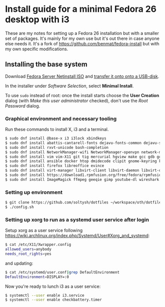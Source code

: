 # Install guide for a minimal Fedora 26 desktop with i3

These are my notes for setting up a Fedora 26 installation but with a smaller set of packages.
It's mainly for my own use but it's out there in case anyone else needs it.
It's a fork of https://github.com/benmat/fedora-install but with my own specific modifications.

## Installing the base system

Download [Fedora Server Netinstall ISO](https://getfedora.org/en/server/download/) and [transfer it onto onto a USB-disk](https://docs.fedoraproject.org/f26/install-guide/install/Preparing_for_Installation.html#sect-preparing-boot-media).

In the installer under *Software Selection*, select **Minimal Install**.

To use `sudo` instead of root: once the install starts choose the **User Creation** dialog (with *Make this user administrator* checked), don't use the *Root Password* dialog.

### Graphical environment and necessary tooling

Run these commands to install X, i3 and a terminal.

```sh
$ sudo dnf install @base-x i3 i3lock xbindkeys
$ sudo dnf install abattis-cantarell-fonts dejavu-fonts-common dejavu-sans-fonts dejavu-sans-mono-fonts dejavu-serif-fonts fontconfig fonts-tweak-tool ghostscript-fonts google-crosextra-caladea-fonts google-crosextra-carlito-fonts levien-inconsolata-fonts liberation-fonts-common liberation-mono-fonts liberation-sans-fonts liberation-serif-fonts terminus-fonts urw-fonts freetype-freeworld lxappearance greybird-gtk2-theme greybird-gtk3-theme pulseaudio-utils alsa-plugins-pulseaudio mpg123-plugins-pulseaudio
$ sudo dnf install rxvt-unicode bash-completion
$ sudo dnf install NetworkManager-wifi NetworkManager-openvpn network-manager-applet
$ sudo dnf install vim vim-X11 git tig mercurial hgview make gcc gdb golang
$ sudo dnf install ansible docker htop dmidecode clipit gnome-keyring krb5-workstation tar zip unzip p7zip bzip2 cups dstat jq lshw weechat bc rsync mc simple-mtpfs pciutils alsa-utils pulseaudio autofs net-tools
$ sudo dnf install firefox libreoffice evince
$ sudo dnf install virt-manager libvirt-client libvirt-daemon libvirt-daemon-kvm ibvirt-daemon-config-network nfs-utils qemu-kvm
$ sudo dnf install https://download1.rpmfusion.org/free/fedora/rpmfusion-free-release-$(rpm -E %fedora).noarch.rpm https://download1.rpmfusion.org/nonfree/fedora/rpmfusion-nonfree-release-$(rpm -E %fedora).noarch.rpm
$ sudo dnf install ImageMagick ffmpeg geeqie gimp youtube-dl wireshark nmap mtr unrar mplayer pavucontrol powertop
```

### Setting up environment

```sh
$ git clone https://github.com/soltysh/dotfiles ~/workspace/oth/dotfiles
$ ./config.sh
```

### Setting up xorg to run as a systemd user service after login

Setup xorg as a user service following https://wiki.archlinux.org/index.php/Systemd/User#Xorg_and_systemd:

```sh
$ cat /etc/X11/Xwrapper.config
allowed_users=anybody
needs_root_rights=yes
```

and updating:

```sh
$ cat /etc/systemd/user.conf|grep DefaultEnvironment
DefaultEnvironment=DISPLAY=:0
```

Now you're ready to lunch i3 as a user service:

```sh
$ systemctl --user enable i3.service
$ systemctl --user enable checkbattery.timer
```
